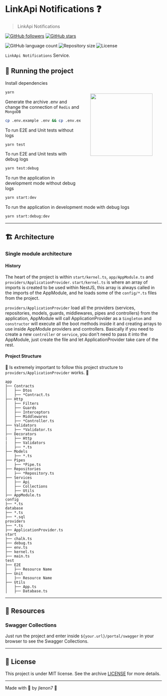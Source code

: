 # LinkApi Notifications ❓

> LinkApi Notifications

[![GitHub followers](https://img.shields.io/github/followers/jlenon7.svg?style=social&label=Follow&maxAge=2592000)](https://github.com/jlenon7?tab=followers)
[![GitHub stars](https://img.shields.io/github/stars/easycontabil/ESC-Question.svg?style=social&label=Star&maxAge=2592000)](https://github.com/easycontabil/ESC-Guard/stargazers/)

<p>
  <img alt="GitHub language count" src="https://img.shields.io/github/languages/count/easycontabil/ESC-Guard?style=for-the-badge&logo=appveyor">

  <img alt="Repository size" src="https://img.shields.io/github/repo-size/easycontabil/ESC-Guard?style=for-the-badge&logo=appveyor">

  <img alt="License" src="https://img.shields.io/badge/license-MIT-brightgreen?style=for-the-badge&logo=appveyor">
</p>

`LinkApi Notifications` Service.

<img src="https://lh6.googleusercontent.com/proxy/hOeonBmKOFIP0jKO2_RteKyBD0Hb-8RGR630XEa-drl0ZXRibxQ0ucznkt4PAiwlIWIe2NEJ2PAx3p11rpY5mUM6LcsGFkDvCNjvkRAMN6syBWYhWv9y=w1200-h630-p-k-no-nu" width="200px" align="right" hspace="30px" vspace="100px">

## 🚀 Running the project 

Install dependencies

```bash
yarn
```

Generate the archive .env and change the connection of `Redis` and `MongoDB`

```bash
cp .env.example .env && cp .env.example .env.testing
```

To run E2E and Unit tests without logs

```bash
yarn test
```

To run E2E and Unit tests with debug logs

```bash
yarn test:debug
```

To run the application in development mode without debug logs

```bash
yarn start:dev
```

To run the application in development mode with debug logs

```bash
yarn start:debug:dev
```

---

## 🏗️ Architecture 

### Single module architecture

#### History

The heart of the project is within `start/kernel.ts`, `app/AppModule.ts` and `providers/ApplicationProvider`. `start/kernel.ts` is where an array of imports is created to be used within NestJS, this array is always called in the imports of the AppModule, and he loads some of the `config/*.ts` files from the project.

`providers/ApplicationProvider` load all the providers (services, repositories, models, guards, middlewares, pipes and controllers) from the application, AppModule will call ApplicationProvider as a `Singleton` and `constructor` will execute all the boot methods inside it and creating arrays to use inside AppModule providers and controllers. Basically if you need to create a new `controller` or `service`, you don't need to pass it into the AppModule, just create the file and let ApplicationProvider take care of the rest.

#### Project Structure

🛑 Is extremely important to follow this project structure to `providers/ApplicationProvider` works. 🛑

```
app
├── Contracts
│   ├── Dtos
│   ├── *Contract.ts
├── Http
│   ├── Filters
│   ├── Guards
│   ├── Interceptors
│   ├── Middlewares
│   ├── *Controller.ts
├── Validators
│   ├── *Validator.ts
├── Decorators
|   ├── Http
|   ├── Validators
│   ├── *.ts
├── Models
│   ├── *.ts
├── Pipes
│   ├── *Pipe.ts
├── Repositories
│   ├── *Repository.ts
├── Services
│   ├── Api
│   ├── Collections
│   ├── Utils
├── AppModule.ts
config
├── *.ts
database
├── *.ts
├── *.sql
providers
├── *.ts
├── ApplicationProvider.ts
start
├── chalk.ts
├── debug.ts
├── env.ts
├── kernel.ts
├── main.ts
test
├── E2E
│   ├── Resource Name
├── Unit
│   ├── Resource Name
├── Utils
│   ├── App.ts
│   ├── Database.ts
```

---

## 🧩 Resources 

### Swagger Collections

Just run the project and enter inside `${your.url}/portal/swagger` in your browser to see the Swagger Collections.

---

## 📝 License

This project is under MIT license. See the archive [LICENSE](LICENSE) for more details.

---

Made with 🖤 by jlenon7 :wave:
